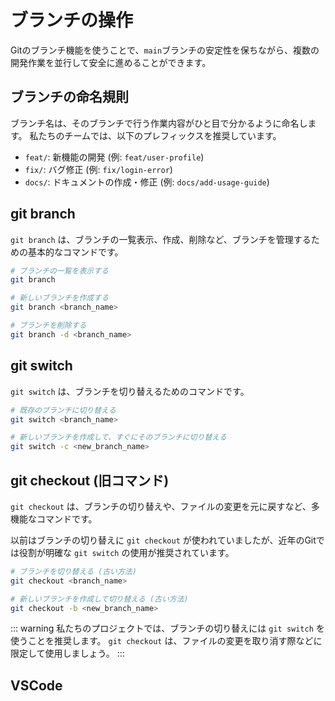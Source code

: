 # ブランチの操作

Gitのブランチ機能を使うことで、`main`ブランチの安定性を保ちながら、複数の開発作業を並行して安全に進めることができます。

## ブランチの命名規則

ブランチ名は、そのブランチで行う作業内容がひと目で分かるように命名します。
私たちのチームでは、以下のプレフィックスを推奨しています。

- `feat/`: 新機能の開発 (例: `feat/user-profile`)
- `fix/`: バグ修正 (例: `fix/login-error`)
- `docs/`: ドキュメントの作成・修正 (例: `docs/add-usage-guide`)

## git branch

`git branch` は、ブランチの一覧表示、作成、削除など、ブランチを管理するための基本的なコマンドです。

```bash
# ブランチの一覧を表示する
git branch

# 新しいブランチを作成する
git branch <branch_name>

# ブランチを削除する
git branch -d <branch_name>
```

## git switch

`git switch` は、ブランチを切り替えるためのコマンドです。

```bash
# 既存のブランチに切り替える
git switch <branch_name>

# 新しいブランチを作成して、すぐにそのブランチに切り替える
git switch -c <new_branch_name>
```

## git checkout (旧コマンド)

`git checkout` は、ブランチの切り替えや、ファイルの変更を元に戻すなど、多機能なコマンドです。

以前はブランチの切り替えに `git checkout` が使われていましたが、近年のGitでは役割が明確な `git switch` の使用が推奨されています。

```bash
# ブランチを切り替える (古い方法)
git checkout <branch_name>

# 新しいブランチを作成して切り替える (古い方法)
git checkout -b <new_branch_name>
```

::: warning
私たちのプロジェクトでは、ブランチの切り替えには `git switch` を使うことを推奨します。
`git checkout` は、ファイルの変更を取り消す際などに限定して使用しましょう。
:::

## VSCode

